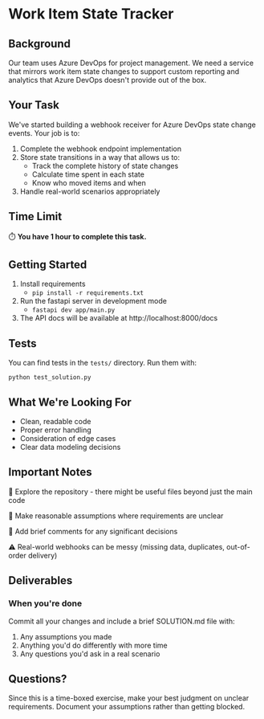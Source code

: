 # Work Item State Tracker

## Background

Our team uses Azure DevOps for project management. We need a service that mirrors work item state changes to support custom reporting and analytics that Azure DevOps doesn't provide out of the box.

## Your Task

We've started building a webhook receiver for Azure DevOps state change events. Your job is to:

1. Complete the webhook endpoint implementation
2. Store state transitions in a way that allows us to:
   - Track the complete history of state changes
   - Calculate time spent in each state
   - Know who moved items and when
3. Handle real-world scenarios appropriately

## Time Limit

⏱️ **You have 1 hour to complete this task.**

## Getting Started

1. Install requirements
   - `pip install -r requirements.txt`
2. Run the fastapi server in development mode
   - `fastapi dev app/main.py`
3. The API docs will be available at http://localhost:8000/docs

## Tests

You can find tests in the `tests/` directory. Run them with:

`python test_solution.py`

## What We're Looking For

- Clean, readable code
- Proper error handling
- Consideration of edge cases
- Clear data modeling decisions

## Important Notes

📁 Explore the repository - there might be useful files beyond just the main code

🤔 Make reasonable assumptions where requirements are unclear

📝 Add brief comments for any significant decisions

⚠️ Real-world webhooks can be messy (missing data, duplicates, out-of-order delivery)


## Deliverables

### When you're done

Commit all your changes and include a brief SOLUTION.md file with:

1. Any assumptions you made
2. Anything you'd do differently with more time
3. Any questions you'd ask in a real scenario

## Questions?

Since this is a time-boxed exercise, make your best judgment on unclear requirements. Document your assumptions rather than getting blocked.
